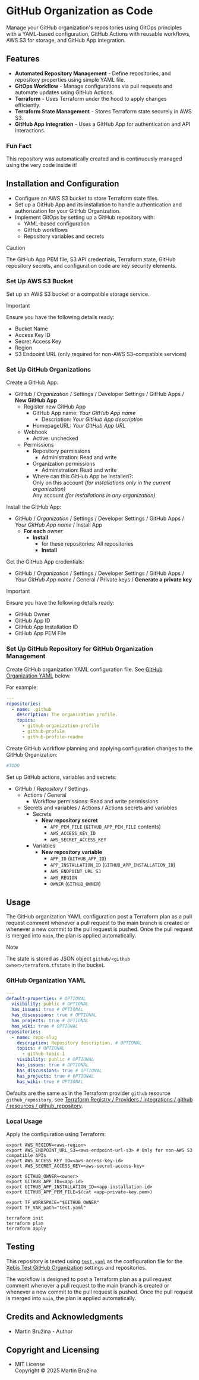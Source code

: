 # GitHub Organization as Code

Manage your GitHub organization's repositories using GitOps principles with a YAML-based configuration, GitHub Actions with reusable workflows, AWS S3 for storage, and GitHub App integration.

## Features

- **Automated Repository Management** - Define repositories, and repository properties using simple YAML file.
- **GitOps Workflow** - Manage configurations via pull requests and automate updates using GitHub Actions.
- **Terraform** - Uses Terraform under the hood to apply changes efficiently.
- **Terraform State Management** - Stores Terraform state securely in AWS S3.
- **GitHub App Integration** - Uses a GitHub App for authentication and API interactions.

### Fun Fact

This repository was automatically created and is continuously managed using the very code inside it!

## Installation and Configuration

- Configure an AWS S3 bucket to store Terraform state files.
- Set up a GitHub App and its installation to handle authentication and authorization for your GitHub Organization.
- Implement GitOps by setting up a GitHub repository with:
  - YAML-based configuration
  - GitHub workflows
  - Repository variables and secrets

> [!caution]
> The GitHub App PEM file, S3 API credentials, Terraform state, GitHub repository secrets, and configuration code are key security elements.

### Set Up AWS S3 Bucket

Set up an AWS S3 bucket or a compatible storage service.

> [!important]
> Ensure you have the following details ready:
>
> - Bucket Name
> - Access Key ID
> - Secret Access Key
> - Region
> - S3 Endpoint URL (only required for non-AWS S3-compatible services)

### Set Up GitHub Organizations

Create a GitHub App:

- GitHub / *Organization* / Settings / Developer Settings / GitHub Apps / **New GitHub App**
  - Register new GitHub App
    - GitHub App name: *Your GitHub App name*
      - Description: *Your GitHub App description*
    - HomepageURL: *Your GitHub App URL*
  - Webhook
    - Active: unchecked
  - Permissions
    - Repository permissions
      - Administration: Read and write
    - Organization permissions
      - Administration: Read and write
    - Where can this GitHub App be installed?:  
      Only on this account *(for installations only in the current organization)*  
      Any account *(for installations in any organization)*

Install the GitHub App:

- GitHub / *Organization* / Settings / Developer Settings / GitHub Apps / *Your GitHub App name* / Install App
  - **For each** *owner*
    - **Install**
      - for these repositories: All repositories
      - **Install**

Get the GitHub App credentials:

- GitHub / *Organization* / Settings / Developer Settings / GitHub Apps / *Your GitHub App name* / General / Private keys / **Generate a private key**

> [!important]
> Ensure you have the following details ready:
>
> - GitHub Owner
> - GitHub App ID
> - GitHub App Installation ID
> - GitHub App PEM File

### Set Up GitHub Repository for GitHub Organization Management

Create GitHub organization YAML configuration file. See [GitHub Organization YAML](#github-organization-yaml) below.

For example:

```yaml
---
repositories:
  - name: .github
    description: The organization profile.
    topics:
      - github-organization-profile
      - github-profile
      - github-profile-readme
```

Create GitHub workflow planning and applying configuration changes to the GitHub Organization:

```yaml
#TODO
```

Set up GitHub actions, variables and secrets:

- GitHub / *Repository* / Settings
  - Actions / General
    - Workflow permissions: Read and write permissions
  - Secrets and variables / Actions / Actions secrets and variables
    - Secrets
      - **New repository secret**
        - `APP_PEM_FILE` (`GITHUB_APP_PEM_FILE` contents)
        - `AWS_ACCESS_KEY_ID`
        - `AWS_SECRET_ACCESS_KEY`
    - Variables
      - **New repository variable**
        - `APP_ID` (`GITHUB_APP_ID`)
        - `APP_INSTALLATION_ID` (`GITHUB_APP_INSTALLATION_ID`)
        - `AWS_ENDPOINT_URL_S3`
        - `AWS_REGION`
        - `OWNER` (`GITHUB_OWNER`)

## Usage

The GitHub organization YAML configuration post a Terraform plan as a pull request comment whenever a pull request to the main branch is created or whenever a new commit to the pull request is pushed. Once the pull request is merged into `main`, the plan is applied automatically.

> [!note]
> The state is stored as JSON object `github/<github owner>/terraform.tfstate` in the bucket.

### GitHub Organization YAML

```yaml
---
default-properties: # OPTIONAL
  visibility: public # OPTIONAL
  has_issues: true # OPTIONAL
  has_discussions: true # OPTIONAL
  has_projects: true # OPTIONAL
  has_wiki: true # OPTIONAL
repositories:
  - name: repo-slug
    description: Repository description. # OPTIONAL
    topics: # OPTIONAL
      - github-topic-1
    visibility: public # OPTIONAL
    has_issues: true # OPTIONAL
    has_discussions: true # OPTIONAL
    has_projects: true # OPTIONAL
    has_wiki: true # OPTIONAL
```

Defaults are the same as in the Terraform provider `github` resource `github_repository`, see [Terraform Registry / Providers / integrations / github / resources / github_repository](https://registry.terraform.io/providers/integrations/github/latest/docs/resources/repository#argument-reference).

### Local Usage

Apply the configuration using Terraform:

```shell
export AWS_REGION=<aws-region>
export AWS_ENDPOINT_URL_S3=<aws-endpoint-url-s3> # Only for non-AWS S3 compatible APIs
export AWS_ACCESS_KEY_ID=<aws-access-key-id>
export AWS_SECRET_ACCESS_KEY=<aws-secret-access-key>

export GITHUB_OWNER=<owner>
export GITHUB_APP_ID=<app-id>
export GITHUB_APP_INSTALLATION_ID=<app-installation-id>
export GITHUB_APP_PEM_FILE=$(cat <app-private-key.pem>)

export TF_WORKSPACE="$GITHUB_OWNER"
export TF_VAR_path="test.yaml"

terraform init
terraform plan
terraform apply
```

## Testing

This repository is tested using [`test.yaml`](test.yaml) as the configuration file for the [Xebis Test GitHub Organization](https://github.com/xebis-test) settings and repositories.

The workflow is designed to post a Terraform plan as a pull request comment whenever a pull request to the main branch is created or whenever a new commit to the pull request is pushed. Once the pull request is merged into `main`, the plan is applied automatically.

## Credits and Acknowledgments

- Martin Bružina - Author

## Copyright and Licensing

- MIT License  
  Copyright © 2025 Martin Bružina
